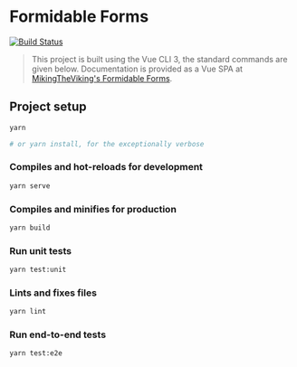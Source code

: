 # Formidable Forms

[![Build Status](https://travis-ci.com/miking-the-viking/FormidableForms.svg?token=mm6yHByGgeorBxsvuzKv&branch=master)](https://travis-ci.com/miking-the-viking/FormidableForms)

> This project is built using the Vue CLI 3, the standard commands are given below. Documentation is provided as a Vue SPA at [MikingTheViking's Formidable Forms](https://miking-the-viking.github.io/FormidableForms/).

## Project setup

```bash
yarn

# or yarn install, for the exceptionally verbose
```

### Compiles and hot-reloads for development

```bash
yarn serve
```

### Compiles and minifies for production

```bash
yarn build
```

### Run unit tests

```bash
yarn test:unit
```

### Lints and fixes files

```bash
yarn lint
```

### Run end-to-end tests

```bash
yarn test:e2e
```